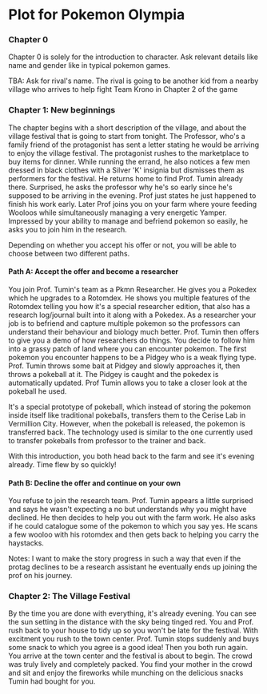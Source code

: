 # Plot for Pokemon Olympia

### Chapter 0
Chapter 0 is solely for the introduction to character. Ask relevant details like name and gender like in typical pokemon games. 

TBA: Ask for rival's name. The rival is going to be another kid from a nearby village who arrives to help fight Team Krono in Chapter 2 of the game

### Chapter 1: New beginnings
The chapter begins with a short description of the village, and about the village festival that is going to start from tonight. The Professor, who's a family friend of the protagonist has sent a letter stating he would be arriving to enjoy the village festival.
The protagonist rushes to the marketplace to buy items for dinner. While running the errand, he also notices a few men dressed in black clothes with a Silver 'K' insignia but dismisses them as performers for the festival. He returns home to find Prof. Tumin already there. Surprised, he asks the professor why he's so early since he's supposed to be arriving in the evening. Prof just states he just happened to finish his work early.
Later Prof joins you on your farm where youre feeding Wooloos while simultaneously managing a very energetic Yamper. Impressed by your ability to manage and befriend pokemon so easily, he asks you to join him in the research.

Depending on whether you accept his offer or not, you will be able to choose between two different paths.

#### Path A: Accept the offer and become a researcher
You join Prof. Tumin's team as a Pkmn Researcher. He gives you a Pokedex which he upgrades to a Rotomdex. He shows you multiple features of the Rotomdex telling you how it's a special researcher edition, that also has a research log/journal built into it along with a Pokedex. As a researcher your job is to befriend and capture multiple pokemon so the professors can understand their behaviour and biology much better. Prof. Tumin then offers to give you a demo of how researchers do things. You decide to follow him into a grassy patch of land where you can encounter pokemon. The first pokemon you encounter happens to be a Pidgey who is a weak flying type. Prof. Tumin throws some bait at Pidgey and slowly approaches it, then throws a pokeball at it. The Pidgey is caught and the pokedex is automatically updated. Prof Tumin allows you to take a closer look at the pokeball he used.

It's a special prototype of pokeball, which instead of storing the pokemon inside itself like traditional pokeballs, transfers them to the Cerise Lab in Vermillion City. However, when the pokeball is released, the pokemon is transferred back. The technology used is similar to the one currently used to transfer pokeballs from professor to the trainer and back.

With this introduction, you both head back to the farm and see it's evening already. Time flew by so quickly!

#### Path B: Decline the offer and continue on your own
You refuse to join the research team. Prof. Tumin appears a little surprised and says he wasn't expecting a no but understands why you might have declined. He then decides to help you out with the farm work. He also asks if he could catalogue some of the pokemon to which you say yes. He scans a few wooloo with his rotomdex and then gets back to helping you carry the haystacks.


Notes: I want to make the story progress in such a way that even if the protag declines to be a research assistant he eventually ends up joining the prof on his journey.

### Chapter 2: The Village Festival
By the time you are done with everything, it's already evening. You can see the sun setting in the distance with the sky being tinged red. You and Prof. rush back to your house to tidy up so you won't be late for the festival. With excitment you rush to the town center. Prof. Tumin stops suddenly and buys some snack to which you agree is a good idea! Then you both run again. You arrive at the town center and the festival is about to begin. The crowd was truly lively and completely packed.
You find your mother in the crowd and sit and enjoy the fireworks while munching on the delicious snacks Tumin had bought for you.